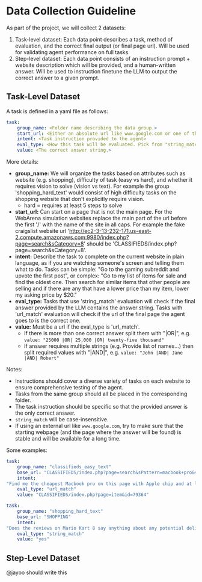 # Data Collection Guideline

As part of the project, we will collect 2 datasets:

1. Task-level dataset: Each data point describes a task, method of evaluation, and the correct final output (or final page url).
Will be used for validating agent performance on full tasks.
2. Step-level dataset: Each data point consists of an instruction prompt + website description which will be provided, and a human-written answer. Will be used to instruction finetune the LLM to output the correct answer to a given prompt.

## Task-Level Dataset

A task is defined in a yaml file as follows:

```yaml
task:
    group_name: <Folder name describing the data group.>
    start_url: <Either an absolute url like www.google.com or one of the simulation websites [CLASSIFIEDS, SHOPPING, REDDIT, WIKIPEDIA, MAPS, GITLAB, SHOPPING_ADMIN]>
    intent: <Task instruction provided to the agent>
    eval_type: <How this task will be evaluated. Pick from "string_match" or "url_match">
    value: <The correct answer string.>
```

More details:

* **group_name:** We will organize the tasks based on attributes such as website (e.g. shopping), difficulty of task (easy vs hard), and whether it requires vision to solve (vision vs text). For example the group 'shopping_hard_text' would consist of high difficulty tasks on the shopping website that don't explicitly require vision.
    * hard = requires at least 5 steps to solve
* **start_url:** Can start on a page that is not the main page. For the WebArena simulation websites replace the main part of the url before the first '/' with the name of the site in all caps. For example the fake craigslist website url 'http://ec2-3-13-232-171.us-east-2.compute.amazonaws.com:9980/index.php?page=search&sCategory=8' should be 'CLASSIFIEDS/index.php?page=search&sCategory=8'.
* **intent:** Describe the task to complete on the current website in plain language, as if you are watching someone's screen and telling them what to do. Tasks can be simple: "Go to the gaming subreddit and upvote the first post", or complex: "Go to my list of items for sale and find the oldest one. Then search for similar items that other people are selling and if there are any that have a lower price than my item, lower my asking price by $20."
* **eval_type:** Tasks that use 'string_match' evaluation will check if the final answer provided by the LLM contains the answer string. Tasks with 'url_match' evaluation will check if the url of the final page the agent goes to is the correct one.
* **value:** Must be a url if the eval_type is 'url_match'.
    * If there is more than one correct answer split them with "|OR|", e.g. `value: "25000 |OR| 25,000 |OR| twenty-five thousand"`
    * If answer requires multiple strings (e.g. Provide list of names...) then split required values with "|AND|", e.g. `value: "John |AND| Jane |AND| Robert"`

Notes:

* Instructions should cover a diverse variety of tasks on each website to ensure comprehensive testing of the agent. 
* Tasks from the same group should all be placed in the corresponding folder.
* The task instruction should be specific so that the provided answer is the only correct answer.
* `string_match` will be case-insensitive.
* If using an external url like `www.google.com`, try to make sure that the starting webpage (and the page where the answer will be found) is stable and will be available for a long time.

Some examples:

```yaml
task:
    group_name: "classifieds_easy_text"
    base_url: "CLASSIFIEDS/index.php?page=search&sPattern=macbook+pro&sCategory=14"
    intent:
"Find me the cheapest Macbook pro on this page with Apple chip and at least 16GB of memory and a Retina display."
    eval_type: "url_match"
    value: "CLASSIFIEDS/index.php?page=item&id=79364"
```

```yaml
task:
    group_name: "shopping_hard_text"
    base_url: "SHOPPING"
    intent:
"Does the reviews on Mario Kart 8 say anything about any potential delivery issue?"
    eval_type: "string_match"
    value: "yes"
```

## Step-Level Dataset

@jayoo should write this
